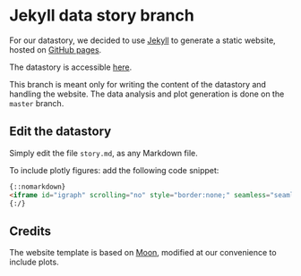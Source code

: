 # Jekyll data story branch

For our datastory, we decided to use [Jekyll](https://jekyllrb.com/) to generate a static website, hosted on [GitHub pages](https://pages.github.com/).

The datastory is accessible [here](https://antoineweber.github.io/ADA_Project_RobAda/).

This branch is meant only for writing the content of the datastory and handling the website. The data analysis and plot generation is done on the `master` branch. 

## Edit the datastory

Simply edit the file `story.md`, as any Markdown file.

To include plotly figures: add the following code snippet:
```HTML
{::nomarkdown}
<iframe id="igraph" scrolling="no" style="border:none;" seamless="seamless" src="https://plot.ly/~inutile/plot_number.embed" height="525" width="100%"></iframe>
{:/}
```

## Credits

The website template is based on [Moon](https://github.com/TaylanTatli/Moon), modified at our convenience to include plots.
